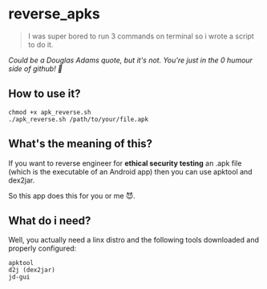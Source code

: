 # reverse_apks
> I was super bored to run 3 commands on terminal so i wrote a script to do it.

*Could be a Douglas Adams quote, but it's not. You're just in the 0 humour side of github! :shit:*

## How to use it?
```
chmod +x apk_reverse.sh
./apk_reverse.sh /path/to/your/file.apk
```

## What's the meaning of this?
If you want to reverse engineer for **ethical security testing** an .apk file (which is the executable of an Android app) then you can use apktool and dex2jar. 

So this app does this for you or me :smiling_imp:.

## What do i need?

Well, you actually need a linx distro and the following tools downloaded and properly configured:
```
apktool
d2j (dex2jar)
jd-gui
```
